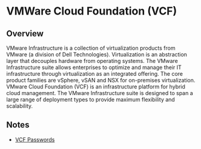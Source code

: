 # VMWare Cloud Foundation (VCF)

## Overview

VMware Infrastructure is a collection of virtualization products from VMware (a division of Dell Technologies). Virtualization is an abstraction layer that decouples hardware from operating systems. The VMware Infrastructure suite allows enterprises to optimize and manage their IT infrastructure through virtualization as an integrated offering. The core product families are vSphere, vSAN and NSX for on-premises virtualization. VMware Cloud Foundation (VCF) is an infrastructure platform for hybrid cloud management. The VMware Infrastructure suite is designed to span a large range of deployment types to provide maximum flexibility and scalability. 

## Notes

- [VCF Passwords](./vcf_passwords.md)